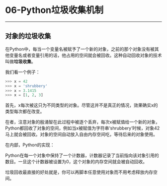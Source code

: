 # 06-Python垃圾收集机制

------

## 对象的垃圾收集

在Python中，每当一个变量名被赋予了一个新的对象，之前的那个对象没有被其他变量名或者变量引用的话，他占用的空间就会被回收。这种自动回收对象的技术叫做**垃圾收集**。

我们看一个例子：

```python
>>> x = 42
>>> x = 'shrubbery'
>>> x = 3.1415
>>> x = [1, 2, 3]
```

首先，x每次被这只为不同类型的对象。尽管这并不是真正的情况，效果确实x的类型每次都在改变。

在者，注意对象的殷涌智在此过程中被逐个丢弃，每次x被赋值给一个新的对象，Python都回收了对象的空间，例如当x被赋值为字符串‘shrubbery’时候，对象42马上就会被回收。对象的空间自动放入自由内存空间吃，等待后来的对象使用。

在内部，Python的实现：

Python在每一个对象中保持了一个计数器，计数器记录了当前指向该对象引用的数目。一旦这个计数器被设置为0，这个对象的内存空间就会被自动回收。

垃圾回收最直接的好处就是，你可以再脚本任意使用对象而不用考虑释放内存空间。

